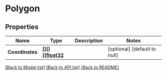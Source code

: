 # Polygon

## Properties
Name | Type | Description | Notes
------------ | ------------- | ------------- | -------------
**Coordinates** | [**[][][]float32**](array.md) |  | [optional] [default to null]

[[Back to Model list]](../README.md#documentation-for-models) [[Back to API list]](../README.md#documentation-for-api-endpoints) [[Back to README]](../README.md)



